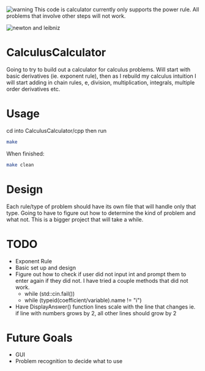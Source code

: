 ![warning](https://emojipedia-us.s3.dualstack.us-west-1.amazonaws.com/thumbs/120/apple/285/warning_26a0-fe0f.png) This code is calculator
currently only supports the power rule. All problems that involve other steps will not work.

![newton and leibniz](https://d3idks24kkd2lv.cloudfront.net/wp-content/uploads/2016/12/who-invented-calculus_FeaturedThumb.jpg)

# CalculusCalculator
Going to try to build out a calculator for calculus problems. 
Will start with basic derivatives (ie. exponent rule), then as I
rebuild my calculus intuition I will start adding in chain rules,
e, division, multiplication, integrals, multiple order derivatives 
etc.

# Usage
cd into CalculusCalculator/cpp then run
```bash
make
```
When finished:
```bash
make clean
```

# Design
Each rule/type of problem should have its own file that will 
handle only that type. Going to have to figure out how to determine
the kind of problem and what not. This is a bigger project that will 
take a while. 

# TODO
* Exponent Rule
* Basic set up and design
* Figure out how to check if user did not input int and prompt them
to enter again if they did not. I have tried a couple methods that 
did not work.
  * while (std::cin.fail())
  * while (typeid(coefficient/variable).name != "i")
* Have DisplayAnswer() function lines scale with the line that changes
ie. if line with numbers grows by 2, all other lines should grow by 2

# Future Goals
* GUI
* Problem recognition to decide what to use

